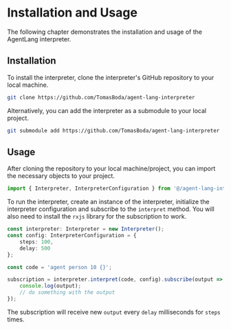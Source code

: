 # Installation and Usage

The following chapter demonstrates the installation and usage of the AgentLang interpreter.

## Installation

To install the interpreter, clone the interpreter's GitHub repository to your local machine.
```sh
git clone https://github.com/TomasBoda/agent-lang-interpreter
```
Alternatively, you can add the interpreter as a submodule to your local project.
```sh
git submodule add https://github.com/TomasBoda/agent-lang-interpreter
```

## Usage
After cloning the repository to your local machine/project, you can import the necessary objects to your project.
```typescript
import { Interpreter, InterpreterConfiguration } from '@/agent-lang-interpreter/src';
```
To run the interpreter, create an instance of the interpreter, initialize the interpreter configuration and subscribe to the `interpret` method. You will also need to install the `rxjs` library for the subscription to work.
```typescript
const interpreter: Interpreter = new Interpreter();
const config: InterpreterConfiguration = {
    steps: 100,
    delay: 500
};

const code = 'agent person 10 {}';

subscription = interpreter.interpret(code, config).subscribe(output => {
    console.log(output);
    // do something with the output
});
```
The subscription will receive new `output` every `delay` milliseconds for `steps` times.